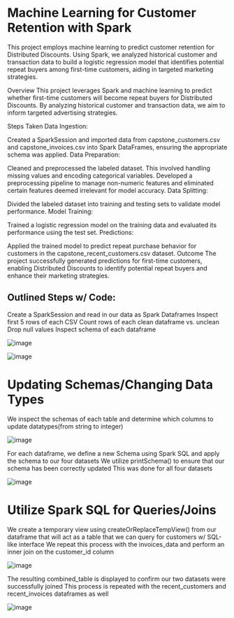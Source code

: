 # Machine Learning for Customer Retention with Spark
This project employs machine learning to predict customer retention for Distributed Discounts. Using Spark, we analyzed historical customer and transaction data to build a logistic regression model that identifies potential repeat buyers among first-time customers, aiding in targeted marketing strategies.

Overview
This project leverages Spark and machine learning to predict whether first-time customers will become repeat buyers for Distributed Discounts. By analyzing historical customer and transaction data, we aim to inform targeted advertising strategies.

Steps Taken
Data Ingestion:

Created a SparkSession and imported data from capstone_customers.csv and capstone_invoices.csv into Spark DataFrames, ensuring the appropriate schema was applied.
Data Preparation:

Cleaned and preprocessed the labeled dataset. This involved handling missing values and encoding categorical variables.
Developed a preprocessing pipeline to manage non-numeric features and eliminated certain features deemed irrelevant for model accuracy.
Data Splitting:

Divided the labeled dataset into training and testing sets to validate model performance.
Model Training:

Trained a logistic regression model on the training data and evaluated its performance using the test set.
Predictions:

Applied the trained model to predict repeat purchase behavior for customers in the capstone_recent_customers.csv dataset.
Outcome
The project successfully generated predictions for first-time customers, enabling Distributed Discounts to identify potential repeat buyers and enhance their marketing strategies.


## Outlined Steps w/ Code:


Create a SparkSession and read in our data as Spark Dataframes
Inspect first 5 rows of each CSV
Count rows of each clean dataframe vs. unclean
Drop null values
Inspect schema of each dataframe

![image](https://github.com/user-attachments/assets/4b78c54e-e765-4822-85cb-0b9242359504)

![image](https://github.com/user-attachments/assets/8a0251ca-bcd9-4b26-a3c0-73e32aa875c1)


# Updating Schemas/Changing Data Types

We inspect the schemas of each table and determine which columns to update datatypes(from string to integer)

![image](https://github.com/user-attachments/assets/94d1c366-a510-4f0b-8b58-c89b6cc01d0f)

For each dataframe, we define a new Schema using Spark SQL and apply the schema to our four datasets
We utilize printSchema() to ensure that our schema has been correctly updated
This was done for all four datasets


![image](https://github.com/user-attachments/assets/43d80326-a614-4d1a-8006-2d3e95df314d)


# Utilize Spark SQL for Queries/Joins

We create a temporary view using createOrReplaceTempView() from our dataframe that will act as a table that we can query for customers w/ SQL-like interface
We repeat this process with the invoices_data and perform an inner join on the customer_id column


![image](https://github.com/user-attachments/assets/d2a784db-77c5-4e76-b697-a097ce0d9d2e)


The resulting combined_table is displayed to confirm our two datasets were successfully joined
This process is repeated with the recent_customers and recent_invoices dataframes as well


![image](https://github.com/user-attachments/assets/720c32c7-2b22-4e9d-b417-288b9a3e4543)
